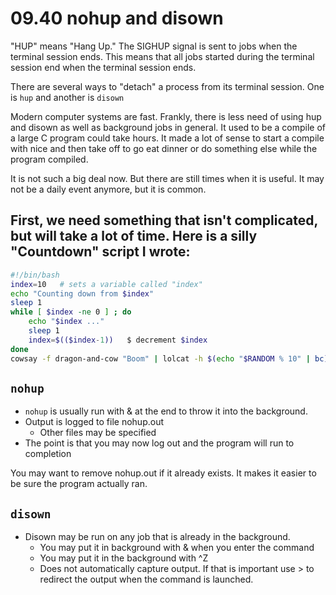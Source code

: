 # 09.40 nohup and disown

"HUP" means "Hang Up."  The SIGHUP signal is sent to jobs when the terminal session ends.  This means that all jobs started during the terminal session end when the terminal session ends.

There are several ways to "detach" a process from its terminal session.  One is ```hup``` and another is ```disown```

Modern computer systems are fast.  Frankly, there is less need of using hup and disown as well as background jobs in general.  It used to be a compile of a large C program could take hours.  It made a lot of sense to start a compile with nice and then take off to go eat dinner or do something else while the program compiled.  

It is not such a big deal now.  But there are still times when it is useful.  It may not be a daily event anymore, but it is common.

## First, we need something that isn't complicated, but will take a lot of time.  Here is a silly "Countdown" script I wrote:

```bash
#!/bin/bash
index=10   # sets a variable called "index"
echo "Counting down from $index"
sleep 1
while [ $index -ne 0 ] ; do
    echo "$index ..."
    sleep 1 
	index=$(($index-1))   $ decrement $index
done
cowsay -f dragon-and-cow "Boom" | lolcat -h $(echo "$RANDOM % 10" | bc) -v 3
```
## ```nohup```

* ```nohup``` is usually run with & at the end to throw it into the background.
* Output is logged to file nohup.out
  * Other files may be specified
* The point is that you may now log out and the program will run to completion

You may want to remove nohup.out if it already exists.  It makes it easier to be sure the program actually ran.

## ```disown```

* Disown may be run on any job that is already in the background.
  * You may put it in background with & when you enter the command
  * You may put it in the background with ^Z
  * Does not automatically capture output.  If that is important use > to redirect the output when the command is launched.
  